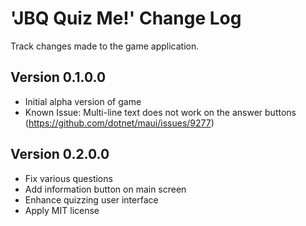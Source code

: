 # 'JBQ Quiz Me!' Change Log

Track changes made to the game application.

## Version 0.1.0.0

- Initial alpha version of game
- Known Issue: Multi-line text does not work on the answer buttons (https://github.com/dotnet/maui/issues/9277)

## Version 0.2.0.0

- Fix various questions
- Add information button on main screen
- Enhance quizzing user interface
- Apply MIT license